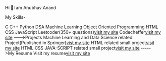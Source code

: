 Hi 👋I am Anubhav Anand

<!--
**anubhavanand2002/anubhavanand2002** is a ✨ _special_ ✨ repository because its `README.md` (this file) appears on your GitHub profile.

Here are some ideas to get you started:

- 🔭 I’m currently studying in IIEST,SHIBPUR(Computer Science and Technology) and i m interested in coding,leetcode,competetive coding,developement.
- 🌱 I’m currently learning Web Developement and DSA.
- 👯 I’m looking to collaborate.
- 🤔 
- 💬 Ask me about ...
- 📫 How to reach me: ...
- 😄 Pronouns: ...
- ⚡ Fun fact: ...
-->My Skills-
C
C++
Python
DSA
Machine Learning
Object Oriented Programming
HTML
CSS
JavaScript
Leetcoder(350+ questions)[visit my site](https://leetcode.com/anubhav_anandbgu/)
Codecheffer[visit my site](https://www.codechef.com/users/anubhavanand12)
--->Projects
Machine Learning and Data Science related Project(Published in Springer)[vist my site](https://link.springer.com/chapter/10.1007/978-981-19-3089-8_34)
HTML related small project[visit my site](https://anubhavanand2002.github.io/html-related-project/)
HTML CSS JAVA-SCRIPT related small project[visit my site](https://anubhavanand2002.github.io/small-project-realted-to-html-css-javascript/)
----->My Resume
Visit my resume[visit my site](https://drive.google.com/file/d/1v5vyz_aRulWliNZ-O9WiQ3quMAcy_jjs/view?usp=sharing)

